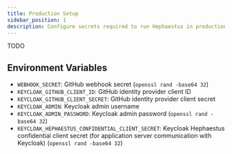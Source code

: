 ```yaml
---
title: Production Setup
sidebar_position: 1
description: Configure secrets required to run Hephaestus in production.
---
```


TODO

## Environment Variables

- `WEBHOOK_SECRET`: GitHub webhook secret (`openssl rand -base64 32`)
- `KEYCLOAK_GITHUB_CLIENT_ID`: GitHub identity provider client ID
- `KEYCLOAK_GITHUB_CLIENT_SECRET`: GitHub identity provider client secret
- `KEYCLOAK_ADMIN`: Keycloak admin username
- `KEYCLOAK_ADMIN_PASSWORD`: Keycloak admin password (`openssl rand -base64 32`)
- `KEYCLOAK_HEPHAESTUS_CONFIDENTIAL_CLIENT_SECRET`: Keycloak Hephaestus confidential client secret (for application server communication with Keycloak) (`openssl rand -base64 32`)
